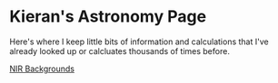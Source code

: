# Kieran's Astronomy Page

Here's where I keep little bits of information and calculations that I've 
already looked up or calcluates thousands of times before.


[NIR Backgrounds](NIR_backgrounds/NIR_bg.md)